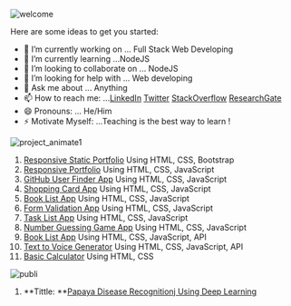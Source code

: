 <!-- ### Hi there 👋 -->
![welcome](https://user-images.githubusercontent.com/45633928/104728821-af559d80-5761-11eb-9eaf-531d390ef588.gif)

<!-- **imdadulhaque1/imdadulhaque1** is a ✨ _special_ ✨ repository because its `README.md` (this file) appears on your GitHub profile.-->

Here are some ideas to get you started:

- 🔭 I’m currently working on ... Full Stack Web Developing
- 🌱 I’m currently learning ...NodeJS
- 👯 I’m looking to collaborate on ... NodeJS
- 🤔 I’m looking for help with ... Web developing
- 💬 Ask me about ... Anything
- 📫 How to reach me: ...[LinkedIn](https://www.linkedin.com/in/imdadul-haque-97b7a3183/)    [Twitter](https://twitter.com/imdad_haque)   [StackOverflow](https://stackoverflow.com/users/14065992/imdadul-haque?tab=profile)    [ResearchGate](https://www.researchgate.net/profile/Imdadul_Haque2)
- 😄 Pronouns: ... He/Him
- ⚡ Motivate Myself: ...Teaching is the best way to learn !

![project_animate1](https://user-images.githubusercontent.com/45633928/104729343-7f5aca00-5762-11eb-9d30-9870e74252b1.gif)
1. [Responsive Static Portfolio](https://imdadulhaque1.github.io/PortfoLio1440/) Using HTML, CSS, Bootstrap
2. [Responsive Portfolio](https://imdadulhaque1.github.io/MyStaticPortfoLio/) Using HTML, CSS, JavaScript
3. [GitHub User Finder App](https://imdadulhaque1.github.io/Github_Finder_Using_JavaScript/) Using HTML, CSS, JavaScript
4. [Shopping Card App](https://imdadulhaque1.github.io/Shopping_Cart_App-Using-JavaScript/) Using HTML, CSS, JavaScript
5. [Book List App](https://imdadulhaque1.github.io/Book_List_App-Using-JavaScript/) Using HTML, CSS, JavaScript
6. [Form Validation App](https://imdadulhaque1.github.io/Expression_Validation_APP-using-JS/) Using HTML, CSS, JavaScript
7. [Task List App](https://imdadulhaque1.github.io/Task_List-Using-JavaScript/) Using HTML, CSS, JavaScript
8. [Number Guessing Game App](https://imdadulhaque1.github.io/Number-Guessing-Game-Using-JS/) Using HTML, CSS, JavaScript
9. [Book List App](https://imdadulhaque1.github.io/Book_List_App-Using-JavaScript/) Using HTML, CSS, JavaScript, API
10. [Text to Voice Generator](https://imdadulhaque1.github.io/TextToVoice_Using_API/) Using HTML, CSS, JavaScript, API
10. [Basic Calculator](https://imdadulhaque1.github.io/basicCalculator/) Using HTML, CSS

![publi](https://user-images.githubusercontent.com/45633928/105211941-0818a200-5b77-11eb-8801-f01092758e09.jpg)
1. **Tittle: **[Papaya Disease Recognitionj Using Deep Learning](https://github.com/imdadulhaque1/Publications-1-PapayaDiseaseRecognitionUsingDL)

